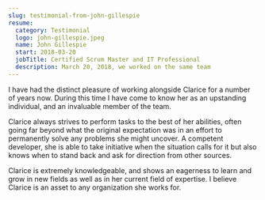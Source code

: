 ```yaml
---
slug: testimonial-from-john-gillespie
resume:
  category: Testimonial
  logo: john-gillespie.jpeg
  name: John Gillespie
  start: 2018-03-20
  jobTitle: Certified Scrum Master and IT Professional
  description: March 20, 2018, we worked on the same team
---
```


I have had the distinct pleasure of working alongside Clarice for a number of years now.
During this time I have come to know her as an upstanding individual, and an invaluable member of the team.

Clarice always strives to perform tasks to the best of her abilities, often going
far beyond what the original expectation was in an effort to permanently solve any
problems she might uncover. A competent developer, she is able to take initiative
when the situation calls for it but also knows when to stand back and ask for
direction from other sources.

Clarice is extremely knowledgeable, and shows an eagerness to learn and grow in new fields
as well as in her current field of expertise. I believe Clarice is an asset to any organization she works for.
